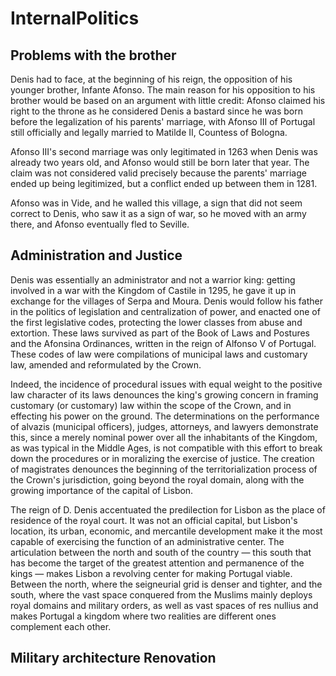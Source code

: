 # InternalPolitics

## Problems with the brother

Denis had to face, at the beginning of his reign, the opposition of his younger brother, Infante Afonso. The main reason for his opposition to his brother would be based on an argument with little credit: Afonso claimed his right to the throne as he considered Denis a bastard since he was born before the legalization of his parents' marriage, with Afonso III of Portugal still officially and legally married to Matilde II, Countess of Bologna.

Afonso III's second marriage was only legitimated in 1263 when Denis was already two years old, and Afonso would still be born later that year. The claim was not considered valid precisely because the parents' marriage ended up being legitimized, but a conflict ended up between them in 1281.

Afonso was in Vide, and he walled this village, a sign that did not seem correct to Denis, who saw it as a sign of war, so he moved with an army there, and Afonso eventually fled to Seville.

## Administration and Justice

Denis was essentially an administrator and not a warrior king: getting involved in a war with the Kingdom of Castile in 1295, he gave it up in exchange for the villages of Serpa and Moura.
Denis would follow his father in the politics of legislation and centralization of power, and enacted one of the first legislative codes, protecting the lower classes from abuse and extortion. These laws survived as part of the Book of Laws and Postures and the Afonsina Ordinances, written in the reign of Alfonso V of Portugal. These codes of law were compilations of municipal laws and customary law, amended and reformulated by the Crown.

Indeed, the incidence of procedural issues with equal weight to the positive law character of its laws denounces the king's growing concern in framing customary (or customary) law within the scope of the Crown, and in effecting his power on the ground. The determinations on the performance of alvazis (municipal officers), judges, attorneys, and lawyers demonstrate this, since a merely nominal power over all the inhabitants of the Kingdom, as was typical in the Middle Ages, is not compatible with this effort to break down the procedures or in moralizing the exercise of justice. The creation of magistrates denounces the beginning of the territorialization process of the Crown's jurisdiction, going beyond the royal domain, along with the growing importance of the capital of Lisbon.

The reign of D. Denis accentuated the predilection for Lisbon as the place of residence of the royal court. It was not an official capital, but Lisbon's location, its urban, economic, and mercantile development make it the most capable of exercising the function of an administrative center.
The articulation between the north and south of the country — this south that has become the target of the greatest attention and permanence of the kings — makes Lisbon a revolving center for making Portugal viable. Between the north, where the seigneurial grid is denser and tighter, and the south, where the vast space conquered from the Muslims mainly deploys royal domains and military orders, as well as vast spaces of res nullius and makes Portugal a kingdom where two realities are different ones complement each other.

## Military architecture Renovation
